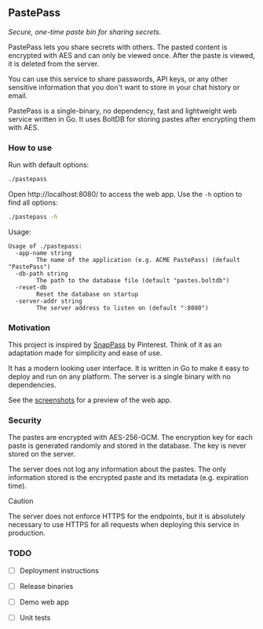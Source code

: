 ## PastePass

_Secure, one-time paste bin for sharing secrets._

PastePass lets you share secrets with others. The pasted content is encrypted with AES and can only be viewed once. After the paste is viewed, it is deleted from the server.

You can use this service to share passwords, API keys, or any other sensitive information that you don't want to store in your chat history or email.

PastePass is a single-binary, no dependency, fast and lightweight web service written in Go. It uses BoltDB for storing pastes after encrypting them with AES.

### How to use

Run with default options:
```bash
./pastepass
```

Open http://localhost:8080/ to access the web app. Use the `-h` option to find all options:

```bash
./pastepass -h
``` 

Usage:
```
Usage of ./pastepass:
  -app-name string
        The name of the application (e.g. ACME PastePass) (default "PastePass")
  -db-path string
        The path to the database file (default "pastes.boltdb")
  -reset-db
        Reset the database on startup
  -server-addr string
        The server address to listen on (default ":8080")
```

### Motivation

This project is inspired by [SnapPass](https://github.com/pinterest/snappass) by Pinterest. Think of it as an adaptation made for simplicity and ease of use.

It has a modern looking user interface. It is written in Go to make it easy to deploy and run on any platform. The server is a single binary with no dependencies.

See the [screenshots](./docs/screenshots.md) for a preview of the web app.

### Security

The pastes are encrypted with AES-256-GCM. The encryption key for each paste is generated randomly and stored in the database. The key is never stored on the server.

The server does not log any information about the pastes. The only information stored is the encrypted paste and its metadata (e.g. expiration time).

> [!CAUTION]
> The server does not enforce HTTPS for the endpoints, but it is absolutely necessary to use HTTPS for all requests when deploying this service in production.

### TODO

- [ ] Deployment instructions
- [ ] Release binaries
- [ ] Demo web app
- [ ] Unit tests

